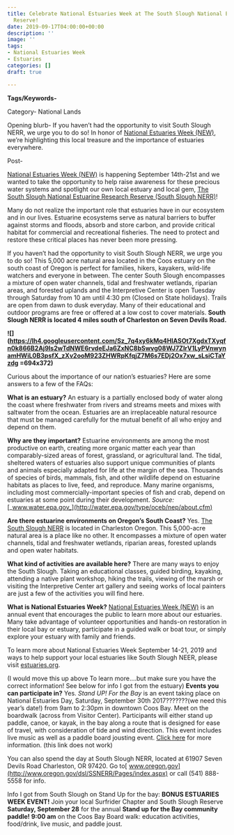 ```yaml
---
title: Celebrate National Estuaries Week at The South Slough National Estuarine Research
  Reserve!
date: 2019-09-17T04:00:00+00:00
description: ''
image: ''
tags:
- National Estuaries Week
- Estuaries
categories: []
draft: true

---
```


**Tags/Keywords-** 

Category- National Lands

Opening blurb- If you haven’t had the opportunity to visit South Slough NERR, we urge you to do so! In honor of [National Estuaries Week (NEW)](https://estuaries.org/get-involved/new/), we’re highlighting this local treasure and the importance of estuaries everywhere.

Post-

[National Estuaries Week (NEW)](https://estuaries.org/get-involved/new/) is happening September 14th-21st and we wanted to take the opportunity to help raise awareness for these precious water systems and spotlight our own local estuary and local gem, [The South Slough National Estuarine Research Reserve (South Slough NERR)](https://www.oregon.gov/dsl/SS/Pages/About.aspx)!

Many do not realize the important role that estuaries have in our ecosystem and in our lives. Estuarine ecosystems serve as natural barriers to buffer against storms and floods, absorb and store carbon, and provide critical habitat for commercial and recreational fisheries. The need to protect and restore these critical places has never been more pressing.

If you haven’t had the opportunity to visit South Slough NERR, we urge you to do so! This 5,000 acre natural area located in the Coos estuary on the south coast of Oregon is perfect for families, hikers, kayakers, wild-life watchers and everyone in between. The center South Slough encompasses a mixture of open water channels, tidal and freshwater wetlands, riparian areas, and forested uplands and the Interpretive Center is open Tuesday through Saturday from 10 am until 4:30 pm (Closed on State holidays). Trails are open from dawn to dusk everyday. Many of their educational and outdoor programs are free or offered at a low cost to cover materials. **South Slough NERR is located 4 miles south of Charleston on Seven Devils Road.**

**![](https://lh4.googleusercontent.com/Sz_7q4xy6kMq4HlASOt7XgdxTXyqfn0k866B2Aj9ls2wTdNWE6rvdeEJa6ZxNC8bSwvg08WJ7ZIrV1LyPVnwynamHWiL0B3psfX_zXv2ooM923ZHWRpKfqjZ7M6s7EDj2Ox7xw_sLsiCTaYzdg =694x372)**

Curious about the importance of our nation’s estuaries? Here are some answers to a few of the FAQs:

**What is an estuary?** An estuary is a partially enclosed body of water along the coast where freshwater from rivers and streams meets and mixes with saltwater from the ocean. Estuaries are an irreplaceable natural resource that must be managed carefully for the mutual benefit of all who enjoy and depend on them.

**Why are they important?** Estuarine environments are among the most productive on earth, creating more organic matter each year than comparably-sized areas of forest, grassland, or agricultural land. The tidal, sheltered waters of estuaries also support unique communities of plants and animals especially adapted for life at the margin of the sea. Thousands of species of birds, mammals, fish, and other wildlife depend on estuarine habitats as places to live, feed, and reproduce. Many marine organisms, including most commercially-important species of fish and crab, depend on estuaries at some point during their development. _Source:_ [_www.water.epa.gov_](http://water.epa.gov/type/oceb/nep/about.cfm)

**Are there estuarine environments on Oregon’s South Coast?** Yes. [The South Slough NERR](https://www.oregon.gov/dsl/SS/Pages/About.aspx) is located in Charleston Oregon. This 5,000-acre natural area is a place like no other. It encompasses a mixture of open water channels, tidal and freshwater wetlands, riparian areas, forested uplands and open water habitats.

**What kind of activities are available here?** There are many ways to enjoy the South Slough. Taking an educational classes, guided birding, kayaking, attending a native plant workshop, hiking the trails, viewing of the marsh or visiting the Interpretive Center art gallery and seeing works of local painters are just a few of the activities you will find here.

**What is National Estuaries Week?** [National Estuaries Week (NEW)](https://estuaries.org/get-involved/new/) is an annual event that encourages the public to learn more about our estuaries. Many take advantage of volunteer opportunities and hands-on restoration in their local bay or estuary, participate in a guided walk or boat tour, or simply explore your estuary with family and friends.

To learn more about National Estuaries Week September 14-21, 2019 and ways to help support your local estuaries like South Slough NEER, please visit [estuaries.org](https://estuaries.org/get-involved/new/).

(I would move this up above To learn more….but make sure you have the correct information! See below for info I got from the estuary) **Events you can participate in?** Yes. _Stand UP! For the Bay_ is an event taking place on National Estuaries Day, Saturday, September 30th 2017???????(we need this year’s date!) from 9am to 2:30pm in downtown Coos Bay. Meet on the boardwalk (across from Visitor Center). Participants will either stand up paddle, canoe, or kayak, in the bay along a route that is designed for ease of travel, with consideration of tide and wind direction. This event includes live music as well as a paddle board jousting event. [Click here](http://www.oregonsadventurecoast.com/listings/stand-up-for-the-bay/) for more information. (this link does not work)

You can also spend the day at South Slough NERR, located at 61907 Seven Devils Road Charleston, OR 97420. Go to[ www.oregon.gov](http://www.oregon.gov/dsl/SSNERR/Pages/index.aspx) or call (541) 888-5558 for info.

Info I got from South Slough on Stand Up for the bay: **BONUS ESTUARIES WEEK EVENT!** Join your local Surfrider Chapter and South Slough Reserve **Saturday, September 28** for the annual **Stand up for the Bay community paddle! 9:00 am** on the Coos Bay Board walk: education activities, food/drink, live music, and paddle joust.